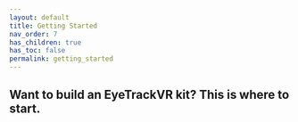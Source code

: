 ```yaml
---
layout: default
title: Getting Started
nav_order: 7
has_children: true
has_toc: false
permalink: getting_started
---
```


## Want to build an EyeTrackVR kit? This is where to start.
